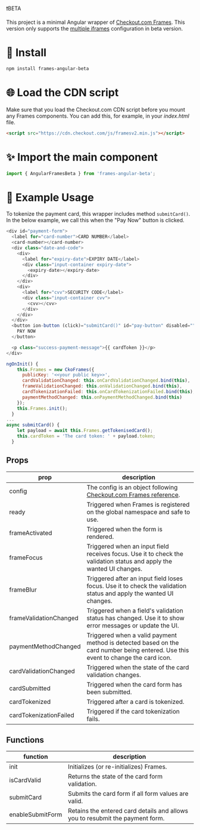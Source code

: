 ❗️BETA

This project is a minimal Angular wrapper of [Checkout.com Frames](https://docs.checkout.com/integrate/frames). This version only supports the [multiple iframes](https://docs.checkout.com/integrate/frames/frames-customization-guide#Framescustomizationguide-Multipleiframes) configuration in beta version.

# :rocket: Install

```bash
npm install frames-angular-beta
```

# :globe_with_meridians: Load the CDN script

Make sure that you load the Checkout&#46;com CDN script before you mount any Frames components. You can add this, for example, in your _index.html_ file.

```html
<script src="https://cdn.checkout.com/js/framesv2.min.js"></script>
```



# :sparkles: Import the main component

```js
import { AngularFramesBeta } from 'frames-angular-beta';
```

# :book: Example Usage

To tokenize the payment card, this wrapper includes method `submitCard()`. In the below example, we call this when the "Pay Now" button is clicked.

```js
<div id="payment-form">
  <label for="card-number">CARD NUMBER</label>
  <card-number></card-number>
  <div class="date-and-code">
    <div>
      <label for="expiry-date">EXPIRY DATE</label>
      <div class="input-container expiry-date">
        <expiry-date></expiry-date>
      </div>
    </div>
    <div>
      <label for="cvv">SECURITY CODE</label>
      <div class="input-container cvv">
        <cvv></cvv>
      </div>
    </div>
  </div>
  <button ion-button (click)="submitCard()" id="pay-button" disabled="">
    PAY NOW
  </button>

  <p class="success-payment-message">{{ cardToken }}</p>
</div>
```

```js
ngOnInit() {
    this.Frames = new CkoFrames({
      publicKey: '<<your public key>>',
      cardValidationChanged: this.onCardValidationChanged.bind(this),
      frameValidationChanged: this.onValidationChanged.bind(this),
      cardTokenizationFailed: this.onCardTokenizationFailed.bind(this),
      paymentMethodChanged: this.onPaymentMethodChanged.bind(this)
    });
    this.Frames.init();
  }
...
async submitCard() {
    let payload = await this.Frames.getTokenisedCard();
    this.cardToken = 'The card token: ' + payload.token;
  }
```


## Props

| prop                   | description                                                                                                                                              |
| ---------------------- | -------------------------------------------------------------------------------------------------------------------------------------------------------- |
| config                 | The config is an object following [Checkout.com Frames reference](https://docs.checkout.com/integrate/frames/frames-reference#Framesreference-Configurationoptions). |
| ready                  | Triggered when Frames is registered on the global namespace and safe to use.                                                                             |
| frameActivated         | Triggered when the form is rendered.                                                                                                                     |
| frameFocus             | Triggered when an input field receives focus. Use it to check the validation status and apply the wanted UI changes.                                     |
| frameBlur              | Triggered after an input field loses focus. Use it to check the validation status and apply the wanted UI changes.                                       |
| frameValidationChanged | Triggered when a field's validation status has changed. Use it to show error messages or update the UI.                                                  |
| paymentMethodChanged   | Triggered when a valid payment method is detected based on the card number being entered. Use this event to change the card icon.                        |
| cardValidationChanged  | Triggered when the state of the card validation changes.                                                                                                 |
| cardSubmitted          | Triggered when the card form has been submitted.                                                                                                         |
| cardTokenized          | Triggered after a card is tokenized.                                                                                                                     |
| cardTokenizationFailed | Triggered if the card tokenization fails.                                                                                                                |

## Functions

| function               | description                                                                                                          |
| ---------------------- | -------------------------------------------------------------------------------------------------------------------- |
| init                   | Initializes (or re-initializes) Frames.                                                                              |
| isCardValid            | Returns the state of the card form validation.                                                                       |
| submitCard             | Submits the card form if all form values are valid.                                                                  |
| enableSubmitForm       | Retains the entered card details and allows you to resubmit the payment form.                                        |
